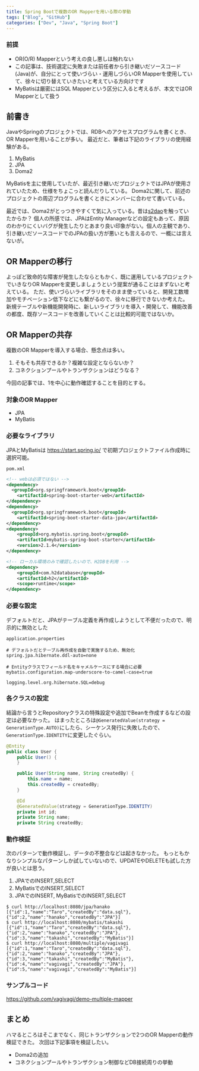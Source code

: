 ```yaml
---
title: Spring Bootで複数のOR Mapperを用いる際の挙動
tags: ["Blog", "GitHub"]
categories: ["Dev", "Java", "Spring Boot"]
---
```


### 前提

- OR(O/R) Mapperという考えの良し悪しは触れない
- この記事は、技術選定に失敗または前任者から引き継いだソースコード(Java)が、自分にとって使いづらい・運用しづらいOR Mapperを使用していて、徐々に切り替えていきたいと考えている方向けです
- MyBatisは厳密にはSQL Mapperという区分に入ると考えるが、本文ではOR Mapperとして扱う

## 前書き

JavaやSpringのプロジェクトでは、RDBへのアクセスプログラムを書くとき、OR Mapperを用いることが多い。
最近だと、筆者は下記のライブラリの使用経験がある。

1. MyBatis
2. JPA
3. Doma2

MyBatisを主に使用していたが、最近引き継いだプロジェクトではJPAが使用されていたため、仕様をちょこっと読んだりしている。
Doma2に関して、前述のプロジェクトの周辺プログラムを書くときにメンバーに合わせて書いている。

最近では、Doma2がとっつきやすくて気に入っている。昔は[s2dao](http://s2dao.seasar.org/ja/s2dao.html)を触っていたからか？
個人の所感では、JPAはEntity Managerなどの設定もあって、原因のわかりにくいバグが発生したりとあまり良い印象がない。個人の主観であり、引き継いだソースコードでのJPAの扱い方が悪いとも言えるので、一概には言えないが。

## OR Mapperの移行

よっぽど致命的な障害が発生したならともかく、既に運用しているプロジェクトでいきなりOR Mapperを変更しましょうという提案が通ることはまずないと考えている。
ただ、使いづらいライブラリをそのまま使っていると、開発工数増加やモチベーション低下などにも繋がるので、徐々に移行できないか考えた。
新規テーブルや新機能開発時に、新しいライブラリを導入・開発して、機能改善の都度、既存ソースコードを改善していくことは比較的可能ではないか。

## OR Mapperの共存

複数のOR Mapperを導入する場合、懸念点は多い。

1. そもそも共存できるか？複雑な設定とならないか？
2. コネクションプールやトランザクションはどうなる？

今回の記事では、1を中心に動作確認することを目的とする。

### 対象のOR Mapper

- JPA
- MyBatis

### 必要なライブラリ

JPAとMyBatisは https://start.spring.io/ で初期プロジェクトファイル作成時に選択可能。

`pom.xml`
``` xml
<!-- webは必須ではない -->
<dependency>
  <groupId>org.springframework.boot</groupId>
	<artifactId>spring-boot-starter-web</artifactId>
</dependency>
<dependency>
  <groupId>org.springframework.boot</groupId>
	<artifactId>spring-boot-starter-data-jpa</artifactId>
</dependency>
<dependency>
	<groupId>org.mybatis.spring.boot</groupId>
	<artifactId>mybatis-spring-boot-starter</artifactId>
	<version>2.1.4</version>
</dependency>

<!-- ローカル環境のみで確認したいので、H2DBを利用 -->
<dependency>
	<groupId>com.h2database</groupId>
	<artifactId>h2</artifactId>
	<scope>runtime</scope>
</dependency>
```

### 必要な設定

デフォルトだと、JPAがテーブル定義を再作成しようとして不便だったので、明示的に無効とした

`application.properties`
``` properties
# デフォルトだとテーブル再作成を自動で実施するため、無効化
spring.jpa.hibernate.ddl-auto=none

# Entityクラスでフィールド名をキャメルケースにする場合に必要
mybatis.configuration.map-underscore-to-camel-case=true

logging.level.org.hibernate.SQL=debug
```

### 各クラスの設定

結論から言うとRepositoryクラスの特殊設定や追加でBeanを作成するなどの設定は必要なかった。
はまったところは`@GeneratedValue(strategy = GenerationType.AUTO)`にしたら、シーケンス発行に失敗したので、`GenerationType.IDENTITY`に変更したぐらい。

``` Java
@Entity
public class User {
    public User() {
    }

    public User(String name, String createdBy) {
        this.name = name;
        this.createdBy = createdBy;
    }

    @Id
    @GeneratedValue(strategy = GenerationType.IDENTITY)
    private int id;
    private String name;
    private String createdBy;
```

### 動作検証

次のパターンで動作検証し、データの不整合などは起きなかった。
もっともかなりシンプルなパターンしか試していないので、UPDATEやDELETEも試した方が良いとは思う。

1. JPAでのINSERT,SELECT
2. MyBatisでのINSERT,SELECT
3. JPAでのINSERT, MyBatisでのINSERT,SELECT

``` shell script
$ curl http://localhost:8080/jpa/hanako
[{"id":1,"name":"Taro","createdBy":"data.sql"},{"id":2,"name":"hanako","createdBy":"JPA"}]
$ curl http://localhost:8080/mybatis/takashi
[{"id":1,"name":"Taro","createdBy":"data.sql"},{"id":2,"name":"hanako","createdBy":"JPA"},{"id":3,"name":"takashi","createdBy":"MyBatis"}]
$ curl http://localhost:8080/multiple/vagivagi
[{"id":1,"name":"Taro","createdBy":"data.sql"},{"id":2,"name":"hanako","createdBy":"JPA"},{"id":3,"name":"takashi","createdBy":"MyBatis"},{"id":4,"name":"vagivagi","createdBy":"JPA"},{"id":5,"name":"vagivagi","createdBy":"MyBatis"}]
```

### サンプルコード

https://github.com/vagivagi/demo-multiple-mapper

## まとめ

ハマるところはそこまでなく、同じトランザクションで2つのOR Mapperの動作検証できた。
次回は下記事項を検証したい。

- Doma2の追加
- コネクションプールやトランザクション制御などDB接続周りの挙動
